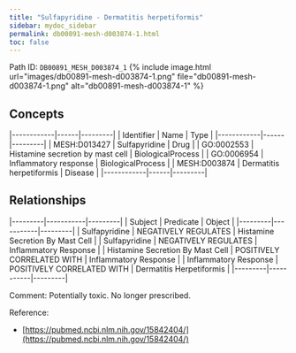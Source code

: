 ```yaml
---
title: "Sulfapyridine - Dermatitis herpetiformis"
sidebar: mydoc_sidebar
permalink: db00891-mesh-d003874-1.html
toc: false 
---
```



Path ID: `DB00891_MESH_D003874_1`
{% include image.html url="images/db00891-mesh-d003874-1.png" file="db00891-mesh-d003874-1.png" alt="db00891-mesh-d003874-1" %}

## Concepts

|------------|------|---------|
| Identifier | Name | Type    |
|------------|------|---------|
| MESH:D013427 | Sulfapyridine | Drug |
| GO:0002553 | Histamine secretion by mast cell | BiologicalProcess |
| GO:0006954 | Inflammatory response | BiologicalProcess |
| MESH:D003874 | Dermatitis herpetiformis | Disease |
|------------|------|---------|

## Relationships

|---------|-----------|---------|
| Subject | Predicate | Object  |
|---------|-----------|---------|
| Sulfapyridine | NEGATIVELY REGULATES | Histamine Secretion By Mast Cell |
| Sulfapyridine | NEGATIVELY REGULATES | Inflammatory Response |
| Histamine Secretion By Mast Cell | POSITIVELY CORRELATED WITH | Inflammatory Response |
| Inflammatory Response | POSITIVELY CORRELATED WITH | Dermatitis Herpetiformis |
|---------|-----------|---------|

Comment: Potentially toxic. No longer prescribed.

Reference: 
  - [https://pubmed.ncbi.nlm.nih.gov/15842404/](https://pubmed.ncbi.nlm.nih.gov/15842404/)
